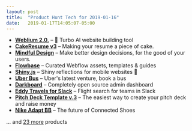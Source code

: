 ```yaml
---
layout: post
title:  "Product Hunt Tech for 2019-01-16"
date:   2019-01-17T14:05:07-05:00
---
```


* **[Weblium 2.0.](https://www.producthunt.com/posts/weblium-2-0?utm_campaign=producthunt-api&utm_medium=api&utm_source=Application%3A+Daily+Digest+RSS+%28ID%3A+3202%29)** – 🚀 Turbo AI website building tool
* **[CakeResume v3](https://www.producthunt.com/posts/cakeresume-v3?utm_campaign=producthunt-api&utm_medium=api&utm_source=Application%3A+Daily+Digest+RSS+%28ID%3A+3202%29)** – Making your resume a piece of cake.
* **[Mindful Design](https://www.producthunt.com/posts/mindful-design?utm_campaign=producthunt-api&utm_medium=api&utm_source=Application%3A+Daily+Digest+RSS+%28ID%3A+3202%29)** – Make better design decisions, for the good of your users.
* **[Flowbase](https://www.producthunt.com/posts/flowbase?utm_campaign=producthunt-api&utm_medium=api&utm_source=Application%3A+Daily+Digest+RSS+%28ID%3A+3202%29)** – Curated Webflow assets, templates & guides
* **[Shiny.js](https://www.producthunt.com/posts/shiny-js?utm_campaign=producthunt-api&utm_medium=api&utm_source=Application%3A+Daily+Digest+RSS+%28ID%3A+3202%29)** – Shiny reflections for mobile websites 🌟
* **[Uber Bus](https://www.producthunt.com/posts/uber-bus?utm_campaign=producthunt-api&utm_medium=api&utm_source=Application%3A+Daily+Digest+RSS+%28ID%3A+3202%29)** – Uber's latest venture, book a bus
* **[Darkboard](https://www.producthunt.com/posts/darkboard?utm_campaign=producthunt-api&utm_medium=api&utm_source=Application%3A+Daily+Digest+RSS+%28ID%3A+3202%29)** – Completely open source admin dashboard
* **[Eddy Travels for Slack](https://www.producthunt.com/posts/eddy-travels-for-slack?utm_campaign=producthunt-api&utm_medium=api&utm_source=Application%3A+Daily+Digest+RSS+%28ID%3A+3202%29)** – Flight search for teams in Slack
* **[Pitch Deck Template v.3](https://www.producthunt.com/posts/pitch-deck-template-v-3?utm_campaign=producthunt-api&utm_medium=api&utm_source=Application%3A+Daily+Digest+RSS+%28ID%3A+3202%29)** – The easiest way to create your pitch deck and raise money
* **[Nike Adapt BB](https://www.producthunt.com/posts/nike-adapt-bb?utm_campaign=producthunt-api&utm_medium=api&utm_source=Application%3A+Daily+Digest+RSS+%28ID%3A+3202%29)** – The future of Connected Shoes

… and [23 more](https://www.producthunt.com/tech) products